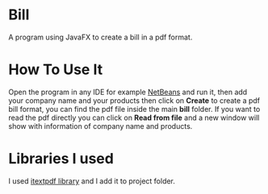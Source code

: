 # Bill
A program using JavaFX to create a bill in a pdf format. 
# How To Use It
Open the program in any IDE for example [NetBeans](https://netbeans.org/) and run it, then add your company name and your products 
then click on **Create** to create a pdf bill format, you can find the pdf file inside the main **bill** folder. 
If you want to read the pdf directly you can click on **Read from file** and a new window will show with information 
of  company name and products. 
# Libraries I used 
I used [itextpdf library](https://itextpdf.com/en/products/itext-5-legacy) and I add it to project folder. 
